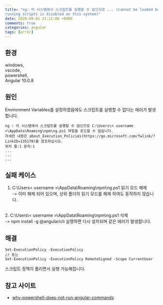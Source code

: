 ```yaml
---
title: "ng: 이 시스템에서 스크립트를 실행할 수 없으므로 ... (cannot be loaded because 
running scripts is disabled on this system)"
date: 2020-09-01 21:11:00 +0900
comments: true
categories: angular
tags: [error]
---
```



## 환경
windows,<br/>
vscode,<br/>
powershell,<br/>
Angular 10.0.8<br/>


## 원인
Environment Variables를 설정하였음에도 스크립트를 실행할 수 없다는 에러가 발생합니다.

```
ng : 이 시스템에서 스크립트를 실행할 수 없으므로 C:\Users\< username >\AppData\Roaming\npm\ng.ps1 파일을 로드할 수 없습니다. 
자세한 내용은 about_Execution_Policies(https://go.microsoft.com/fwlink/?LinkID=135170)를 참조하십시오.
위치 줄:1 문자:1
...
...
...
```
## 실패 케이스
1. C:\Users\< username >\AppData\Roaming\npm\ng.ps1 읽기 모드 해제<br/>
-> 이미 해제 되어 있으며, 상위 폴더의 읽기 모드를 해제 하여도 동작하지 않습니다.<br/>
<br/>
2. C:\Users\< username >\AppData\Roaming\npm\ng.ps1 삭제<br/>
-> npm install -g @angular/cli 실행하면 다시 설치되며 같은 에러가 발생합니다.<br/>


## 해결

```
Set-ExecutionPolicy -ExecutionPolicy
// 또는
Set-ExecutionPolicy -ExecutionPolicy RemoteSigned -Scope CurrentUser
```

스크립트 정책이 풀리면서 실행 가능해집니다.




## 참고 사이트
- [why-powershell-does-not-run-angular-commands](https://stackoverflow.com/questions/58032631/why-powershell-does-not-run-angular-commands)